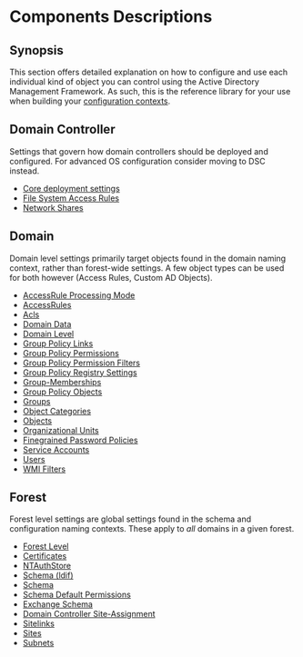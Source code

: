 ﻿# Components Descriptions

## Synopsis

This section offers detailed explanation on how to configure and use each individual kind of object you can control using the Active Directory Management Framework.
As such, this is the reference library for your use when building your [configuration contexts](../advanced/contexts-advanced.html).

## Domain Controller

Settings that govern how domain controllers should be deployed and configured.
For advanced OS configuration consider moving to DSC instead.

+ [Core deployment settings](dc/core.html)
+ [File System Access Rules](fsaccessrules.html)
+ [Network Shares](dc/shares.html)

## Domain

Domain level settings primarily target objects found in the domain naming context, rather than forest-wide settings.
A few object types can be used for both however (Access Rules, Custom AD Objects).

+ [AccessRule Processing Mode](domain/accessrulemodes.html)
+ [AccessRules](domain/accessrules.html)
+ [Acls](domain/acls.html)
+ [Domain Data](domain/domaindata.html)
+ [Domain Level](domain/domainlevel.html)
+ [Group Policy Links](domain/gplinks.html)
+ [Group Policy Permissions](domain/gppermissions.html)
+ [Group Policy Permission Filters](domain/gppermissionfilters.html)
+ [Group Policy Registry Settings](domain/gpregistrysettings.html)
+ [Group-Memberships](domain/groupmemberships.html)
+ [Group Policy Objects](domain/grouppolicies.html)
+ [Groups](domain/groups.html)
+ [Object Categories](domain/object-categories.html)
+ [Objects](domain/objects.html)
+ [Organizational Units](domain/organizationalunits.html)
+ [Finegrained Password Policies](domain/password-policies.html)
+ [Service Accounts](domain/serviceaccounts.html)
+ [Users](domain/users.html)
+ [WMI Filters](domain/wmifilter.html)

## Forest

Forest level settings are global settings found in the schema and configuration naming contexts.
These apply to _all_ domains in a given forest.

+ [Forest Level](forest/forestlevel.html)
+ [Certificates](forest/certificates.html)
+ [NTAuthStore](forest/ntauthstore.html)
+ [Schema (ldif)](forest/schema-ldif.html)
+ [Schema](forest/schema.html)
+ [Schema Default Permissions](forest/schemadefaultpermissions.html)
+ [Exchange Schema](forest/exchangeschema.html)
+ [Domain Controller Site-Assignment](forest/servers.html)
+ [Sitelinks](forest/sitelinks.html)
+ [Sites](forest/sites.html)
+ [Subnets](forest/subnets.html)
